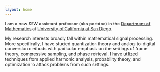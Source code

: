 ```yaml
---
layout: home
---
```


I am a new SEW assistant professor (aka postdoc) in the [Department of Mathematics][ucsdmath] at [University of California at San Diego][ucsd]. 

[ucsd]: http://www.ucsd.edu/
[ucsdmath]: http://www.math.ucsd.edu

My research interests broadly fall within mathematical signal processing. More specifically, I have studied quantization theory and analog-to-digital conversion methods with particular emphasis on the settings of frame theory, compressive sampling, and phase retrieval. I have utilized techniques from applied harmonic analysis, probability theory, and optimization to attack problems from such settings. 
